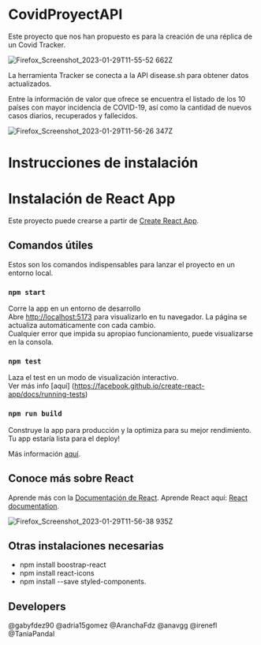 # CovidProyectAPI
Este proyecto que nos han propuesto es para la creación de una réplica de un Covid Tracker. 

![Firefox_Screenshot_2023-01-29T11-55-52 662Z](https://user-images.githubusercontent.com/117080861/215325514-b9eeb122-ead5-4bfa-a9d4-cd9799fb6696.png)

La herramienta Tracker se conecta a la API disease.sh para obtener datos actualizados.

Entre la información de valor que ofrece se encuentra el listado de los 10 países con mayor incidencia de COVID-19, así como la cantidad de nuevos casos diarios, recuperados y fallecidos.

![Firefox_Screenshot_2023-01-29T11-56-26 347Z](https://user-images.githubusercontent.com/117080861/215325534-4457866b-1ee9-4250-8e54-51c95c7b883a.png)

# Instrucciones de instalación

# Instalación de React App

Este proyecto puede crearse a partir de [Create React App](https://github.com/facebook/create-react-app).

## Comandos útiles
Estos son los comandos indispensables para lanzar el proyecto en un entorno local.


### `npm start`

Corre la app en un entorno de desarrollo \
Abre [http://localhost:5173](http://localhost:5173) para visualizarlo en tu navegador.
La página se actualiza automáticamente con cada cambio.\
Cualquier error que impida su apropiao funcionamiento, puede visualizarse en la consola.

### `npm test`

Laza el test en un modo de visualización interactivo.\
Ver más info [aquí] (https://facebook.github.io/create-react-app/docs/running-tests) 

### `npm run build`

Construye la app para producción y la optimiza para su mejor rendimiento.\
Tu app estaría lista para el deploy!

Más información [aquí](https://facebook.github.io/create-react-app/docs/deployment).

## Conoce más sobre React

Aprende más con la [Documentación de React](https://facebook.github.io/create-react-app/docs/getting-started).
Aprende React aquí: [React documentation](https://reactjs.org/).

![Firefox_Screenshot_2023-01-29T11-56-38 935Z](https://user-images.githubusercontent.com/117080861/215325556-09bbf013-9632-4581-9caa-72d9c2fbfe1c.png)

## Otras instalaciones necesarias

* npm install boostrap-react
* npm install react-icons
* npm install --save styled-components.

## Developers
@gabyfdez90
@adria15gomez
@AranchaFdz
@anavgg
@irenefl
@TaniaPandal
